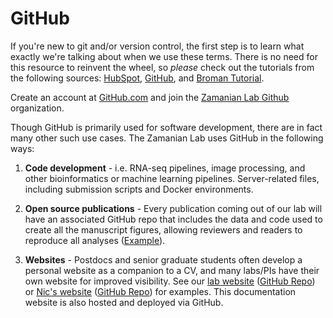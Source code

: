 # GitHub

If you're new to git and/or version control, the first step is to learn what exactly we're talking about when we use these terms. There is no need for this resource to reinvent the wheel, so *please* check out the tutorials from the following sources: [HubSpot](https://product.hubspot.com/blog/git-and-github-tutorial-for-beginners), [GitHub](https://guides.github.com/activities/hello-world/), and [Broman Tutorial](https://kbroman.org/github_tutorial/).

Create an account at [GitHub.com](https://www.github.com/) and join the [Zamanian Lab Github](https://github.com/zamanianlab) organization.

Though GitHub is primarily used for software development, there are in fact many other such use cases. The Zamanian Lab uses GitHub in the following ways:

1. **Code development** - i.e. RNA-seq pipelines, image processing, and other bioinformatics or machine learning pipelines. Server-related files, including submission scripts and Docker environments.

2. **Open source publications** - Every publication coming out of our lab will have an associated GitHub repo that includes the data and code used to create all the manuscript figures, allowing reviewers and readers to reproduce all analyses ([Example](https://github.com/zamanianlab/BrugiaChemo-ms)).

3. **Websites** - Postdocs and senior graduate students often develop a personal website as a companion to a CV, and many labs/PIs have their own website for improved visibility. See our [lab website](https://zamanianlab.org) ([GitHub Repo](https://github.com/zamanianlab/zamanianlab.github.io)) or [Nic's website](https://wheelern.github.io/) ([GitHub Repo](https://github.com/wheelern/academic-kickstart)) for examples. This documentation website is also hosted and deployed via GitHub.
